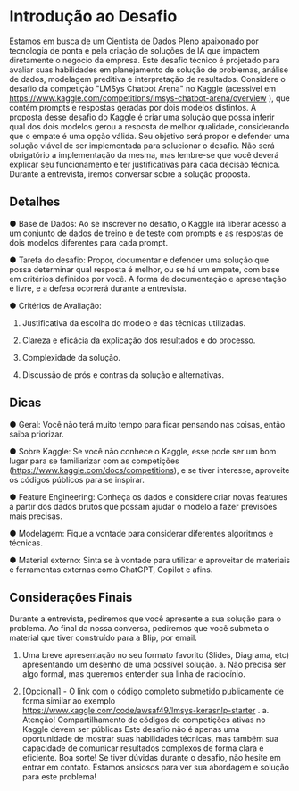 # Introdução ao Desafio
Estamos em busca de um Cientista de Dados Pleno apaixonado por tecnologia de ponta e pela criação de soluções de IA que impactem diretamente o negócio da empresa. Este desafio técnico é projetado para avaliar suas habilidades em planejamento de solução de problemas, análise de dados, modelagem preditiva e interpretação de resultados. 
Considere o desafio da competição "LMSys Chatbot Arena" no Kaggle (acessivel em https://www.kaggle.com/competitions/lmsys-chatbot-arena/overview ), que contém prompts e respostas geradas por dois modelos distintos. A proposta desse desafio do Kaggle é criar uma solução que possa inferir qual dos dois modelos gerou a resposta de melhor qualidade, considerando que o empate é uma opção válida.
Seu objetivo será propor e defender uma solução viável de ser implementada para solucionar o desafio. Não será obrigatório a implementação da mesma, mas lembre-se que você deverá explicar seu funcionamento e ter justificativas para cada decisão técnica. Durante a entrevista, iremos conversar sobre a solução proposta.

## Detalhes
●	Base de Dados: Ao se inscrever no desafio, o Kaggle irá liberar acesso a um conjunto de dados de treino e de teste com prompts e as respostas de dois modelos diferentes para cada prompt.

●	Tarefa do desafio: Propor, documentar e defender uma solução que possa determinar qual resposta é melhor, ou se há um empate, com base em critérios definidos por você. A forma de documentação e apresentação é livre, e a defesa ocorrerá durante a entrevista.

●	Critérios de Avaliação:

  1.	Justificativa da escolha do modelo e das técnicas utilizadas.
  
  2.	Clareza e eficácia da explicação dos resultados e do processo.
  
  3.	Complexidade da solução.
  
  4.	Discussão de prós e contras da solução e alternativas.
  

## Dicas
●	Geral: Você não terá muito tempo para ficar pensando nas coisas, então saiba priorizar.

●	Sobre Kaggle: Se você não conhece o Kaggle, esse pode ser um bom lugar para se familiarizar com as competições 
(https://www.kaggle.com/docs/competitions), e se tiver interesse, aproveite os códigos públicos para se inspirar.

●	Feature Engineering: Conheça os dados e considere criar novas features a partir dos dados brutos que possam ajudar o modelo a fazer previsões mais precisas.

●	Modelagem: Fique a vontade para considerar diferentes algoritmos e técnicas.

●	Material externo: Sinta se à vontade para utilizar e aproveitar de materiais e ferramentas externas como ChatGPT, Copilot e afins.

## Considerações Finais
Durante a entrevista, pediremos que você apresente a sua solução para o problema. Ao final da nossa conversa, pediremos que você submeta o material que tiver construído para a Blip, por email.

1.	Uma breve apresentação no seu formato favorito (Slides, Diagrama, etc) apresentando um desenho de uma possível solução.
a.	Não precisa ser algo formal, mas queremos entender sua linha de raciocínio.

3.	[Opcional] - O link com o código completo submetido publicamente de forma similar ao exemplo https://www.kaggle.com/code/awsaf49/lmsys-kerasnlp-starter .
a.	Atenção! Compartilhamento de códigos de competições ativas no Kaggle devem ser públicas
Este desafio não é apenas uma oportunidade de mostrar suas habilidades técnicas, mas também sua capacidade de comunicar resultados complexos de forma clara e eficiente. Boa sorte!
Se tiver dúvidas durante o desafio, não hesite em entrar em contato. Estamos ansiosos para ver sua abordagem e solução para este problema!

